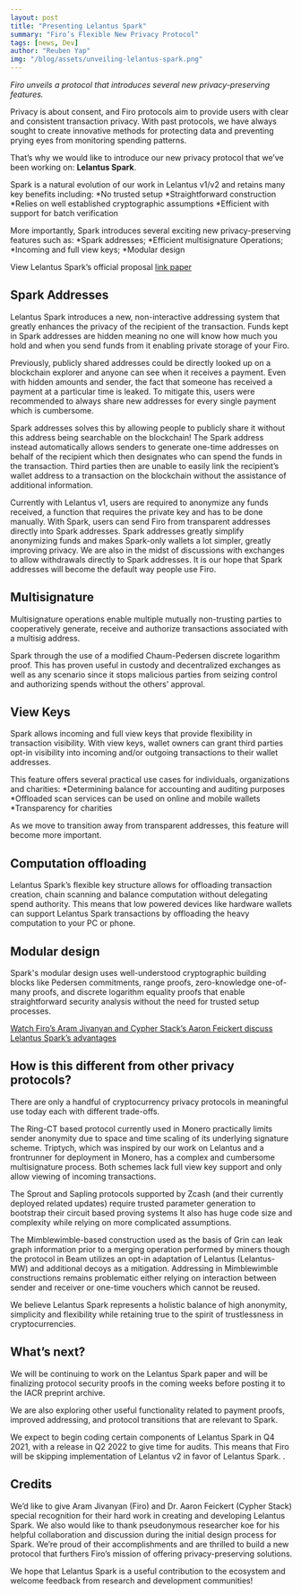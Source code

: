 ```yaml
---
layout: post
title: "Presenting Lelantus Spark"
summary: "Firo’s Flexible New Privacy Protocol"
tags: [news, Dev]
author: "Reuben Yap"
img: "/blog/assets/unveiling-lelantus-spark.png"
---
```


*Firo unveils a protocol that introduces several new privacy-preserving features.*

Privacy is about consent, and Firo protocols aim to provide users with clear and consistent transaction privacy. With past protocols, we have always sought to create innovative methods for protecting data and preventing prying eyes from monitoring spending patterns.

That’s why we would like to introduce our new privacy protocol that we’ve been working on: **Lelantus Spark**. 

Spark is a natural evolution of our work in Lelantus v1/v2 and retains many key benefits including:
*No trusted setup
*Straightforward construction
*Relies on well established cryptographic assumptions
*Efficient with support for batch verification

More importantly, Spark introduces several exciting new privacy-preserving features such as:
*Spark addresses;
*Efficient multisignature Operations;
*Incoming and full view keys;
*Modular design

View Lelantus Spark’s official proposal [link paper](/blog/assets/Lelantus_Spark_230821.pdf)

## Spark Addresses

Lelantus Spark introduces a new, non-interactive addressing system that greatly enhances the privacy of the recipient of the transaction. Funds kept in Spark addresses are hidden meaning no one will know how much you hold and when you send funds from it enabling private storage of your Firo. 

Previously, publicly shared addresses could be directly looked up on a blockchain explorer and anyone can see when it receives a payment. Even with hidden amounts and sender, the fact that someone has received a payment at a particular time is leaked. To mitigate this, users were recommended to always share new addresses for every single payment which is cumbersome.

Spark addresses solves this by allowing people to publicly share it without this address being searchable on the blockchain! The Spark address instead automatically allows senders to generate one-time addresses on behalf of the recipient which then designates who can spend the funds in the transaction. Third parties then are unable to easily link the recipient’s wallet address to a transaction on the blockchain without the assistance of additional information.

Currently with Lelantus v1, users are required to anonymize any funds received, a function that requires the private key and has to be done manually. With Spark, users can send Firo from transparent addresses directly into Spark addresses. Spark addresses greatly simplify anonymizing funds and makes Spark-only wallets a lot simpler, greatly improving privacy. We are also in the midst of discussions with exchanges to allow withdrawals directly to Spark addresses. It is our hope that Spark addresses will become the default way people use Firo.


## Multisignature

Multisignature operations enable multiple mutually non-trusting parties to cooperatively generate, receive and authorize transactions associated with a multisig address.

Spark through the use of a modified Chaum-Pedersen discrete logarithm proof. This has proven useful in custody and decentralized exchanges as well as any scenario since it stops malicious parties from seizing control and authorizing spends without the others’ approval.

## View Keys

Spark allows incoming and full view keys that provide flexibility in transaction visibility. With view keys, wallet owners can grant third parties opt-in visibility into incoming and/or outgoing transactions to their wallet addresses.

This feature offers several practical use cases for individuals, organizations and charities:
*Determining balance for accounting and auditing purposes
*Offloaded scan services can be used on online and mobile wallets
*Transparency for charities

As we move to transition away from transparent addresses, this feature will become more important.

## Computation offloading

Lelantus Spark’s flexible key structure allows for offloading transaction creation, chain scanning and balance computation without delegating spend authority. This means that low powered devices like hardware wallets can support Lelantus Spark transactions by offloading the heavy computation to your PC or phone.

## Modular design

Spark's modular design uses well-understood cryptographic building blocks like Pedersen commitments, range proofs, zero-knowledge one-of-many proofs, and discrete logarithm equality proofs that enable straightforward security analysis without the need for trusted setup processes.

[Watch Firo’s Aram Jivanyan and Cypher Stack’s Aaron Feickert discuss Lelantus Spark’s advantages](https://www.youtube.com/watch?app=desktop&v=vEZC1fTYRZk)

## How is this different from other privacy protocols?

There are only a handful of cryptocurrency privacy protocols in meaningful use today each with different trade-offs.

The Ring-CT based protocol currently used in Monero practically limits sender anonymity due to space and time scaling of its underlying signature scheme. Triptych, which was inspired by our work on Lelantus and a frontrunner for deployment in Monero, has a complex and cumbersome multisignature process. Both schemes lack full view key support and only allow viewing of incoming transactions.

The Sprout and Sapling protocols supported by Zcash (and their currently deployed related updates) require trusted parameter generation to bootstrap their circuit based proving systems It also has huge code size and complexity while relying on more complicated assumptions.

The Mimblewimble-based construction used as the basis of Grin can leak graph information prior to a merging operation performed by miners though the protocol in Beam utilizes an opt-in adaptation of Lelantus (Lelantus-MW) and additional decoys as a mitigation. Addressing in Mimblewimble constructions remains problematic either relying on interaction between sender and receiver or one-time vouchers which cannot be reused.

We believe Lelantus Spark represents a holistic balance of high anonymity, simplicity and flexibility while retaining true to the spirit of trustlessness in cryptocurrencies.

## What’s next?

We will be continuing to work on the Lelantus Spark paper and will be finalizing protocol security proofs in the coming weeks before posting it to the IACR preprint archive.

We are also exploring other useful functionality related to payment proofs, improved addressing, and protocol transitions that are relevant to Spark.

We expect to begin coding certain components of Lelantus Spark in Q4 2021, with a release in Q2 2022 to give time for audits. This means that Firo will be skipping implementation of Lelantus v2 in favor of Lelantus Spark.
.

## Credits

We’d like to give Aram Jivanyan (Firo) and Dr. Aaron Feickert (Cypher Stack) special recognition for their hard work in creating and developing Lelantus Spark. We also would like to thank pseudonymous researcher koe for his helpful collaboration and discussion during the initial design process for Spark. We’re proud of their accomplishments and are thrilled to build a new protocol that furthers Firo’s mission of offering privacy-preserving solutions. 

We hope that Lelantus Spark is a useful contribution to the ecosystem and welcome feedback from research and development communities!